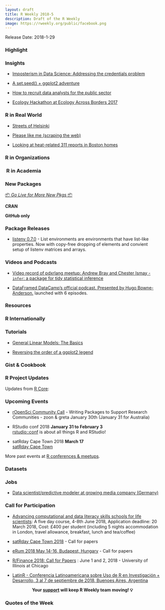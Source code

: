 ```yaml
---
layout: draft
title: R Weekly 2018-5
description: Draft of the R Weekly
image: https://rweekly.org/public/facebook.png
---
```


Release Date: 2018-1-29

###  Highlight



### Insights

+ [Imposterism in Data Science: Addressing the credentials problem](https://medium.com/@taraskaduk/imposterism-in-data-science-f96c29ae96ce)

+ [A set.seed() + ggplot2 adventure](http://livefreeordichotomize.com/2018/01/22/a-set-seed-ggplot2-adventure/)

+ [How to recruit data analysts for the public sector](http://ellisp.github.io/blog/2018/01/23/recruiting)

+ [Ecology Hackathon at Ecology Across Borders 2017](https://methodsblog.wordpress.com/2018/01/23/ecology-hackathon/)

### R in Real World

+ [Streets of Helsinki](http://tuijasonkkila.fi/blog/2018/01/streets-of-helsinki/)

+ [Please like me (scraping the web)](https://emmavestesson.netlify.com/2018/01/please-like-me/)

+ [Looking at heat-related 311 reports in Boston homes](http://katiejolly.io/blog/2018-01-22/heat-reports-boston)

###  R in Organizations



###  R in Academia



###  New Packages

<p class="added-hostname"><a href="https://rweekly.org/live" target="_blank" class="externalLink">📦 <i>Go Live for More New Pkgs</i> 📦</a></p>

**CRAN**



**GitHub only**




### Package Releases

+ [listenv 0.7.0](https://cran.r-project.org/package=listenv) - List environments are environments that have list-like properties. Now with copy-free dropping of elements and convient setup of listenv matrices and arrays.


###  Videos and Podcasts

+ [Video record of pdxrlang meetup: Andrew Bray and Chester Ismay - `infer`: a package for tidy statistical inference](https://www.youtube.com/watch?v=kTGtgO2WcAw)

+ [DataFramed DataCamp’s official podcast. Presented by Hugo Bowne-Anderson.](https://www.datacamp.com/community/podcast) launched with 6 episodes.

###  Resources



### R Internationally




###  Tutorials



+ [General Linear Models: The Basics](http://www.seascapemodels.org/rstats/2018/01/19/intro-to-glms.html)

+ [Reversing the order of a ggplot2 legend](https://aosmith.rbind.io/2018/01/19/reversing-the-order-of-a-ggplot2-legend/)


<!--<div class="post-more-begin"></div><div class="post-more-end"></div>-->

### Gist & Cookbook



###  R Project Updates

Updates from [R Core](http://developer.r-project.org/blosxom.cgi/R-devel/NEWS):


###  Upcoming Events

+ [rOpenSci Community Call](https://ropensci.org/blog/2018/01/03/comm-call-v15/) - Writing Packages to Support Research Communities - zoon & greta
January 30th (January 31 for Australia)

+ RStudio conf 2018 **January 31 to February 3** <br />
[rstudio::conf](https://www.rstudio.com/conference/) is about all things R and RStudio!

+ satRday Cape Town 2018 **March 17** <br />
[satRday Cape Town](http://capetown2018.satrdays.org/)

<!-- + R/Finance 2018 **June 1 and 2** <br />
[Applied Finance with R](http://www.rinfinance.com).

+ [CascadiaRConf](https://cascadiarconf.com/) **June 2, 2018**
Portland, OR, US

+ [7eme Rencontres R](https://r2018-rennes.sciencesconf.org/)  **5 & 6 July 2018** <br />
Rennes - Agrocampus

+ useR! 2018 **July 10, 2018** <br />
The annual useR! conference is the main meeting of the international R user and developer community. -->

More past events at [R conferences & meetups](https://conf.rweekly.org).

### Datasets




### Jobs

+ [Data scientist/predictive modeler at growing media company (Germany)](https://mitarbeiterwerben.vnrag.de/de/candidate/job/jrwFFvhzl2/B8iARla0e)

###  Call for Participation

+ [Advancing computational and data literacy skills schools for life scientists](http://www.nhm.ac.uk/our-science/courses-and-students/advancing-computational-and-data-literacy-for-life-scientists.html): A five day course, 4-8th June 2018, Application deadline: 20 March 2018, Cost: £400 per student (including 5 nights accommodation in London, travel allowance, breakfast, lunch and tea/coffee)

+ [satRday Cape Town 2018](http://capetown2018.satrdays.org/#callforpapers) - Call for papers

+ [eRum 2018 May 14-16, Budapest, Hungary](http://2018.erum.io/#cfp) - Call for papers

+ [R/Finance 2018: Call for Papers](http://blog.fosstrading.com/2018/01/rfinance-2018-call-for-papers.html) : June 1 and 2, 2018 - University of Illinois at Chicago

+ [LatinR - Conferencia Latinoamericana sobre Uso de R en Investigación + Desarrollo, 3 al 7 de septiembre de 2018, Buenoes Aires, Argentina](http://47jaiio.sadio.org.ar/index.php?q=node/125)

<p class="hide-support added-hostname support-rweekly" style="text-align: center;font-weight: bold;">Your <a class="non-visited externalLink" href="https://www.patreon.com/rweekly" onclick="pas(this)">support</a> will keep R Weekly team moving! 💡</p>

###  Quotes of the Week

